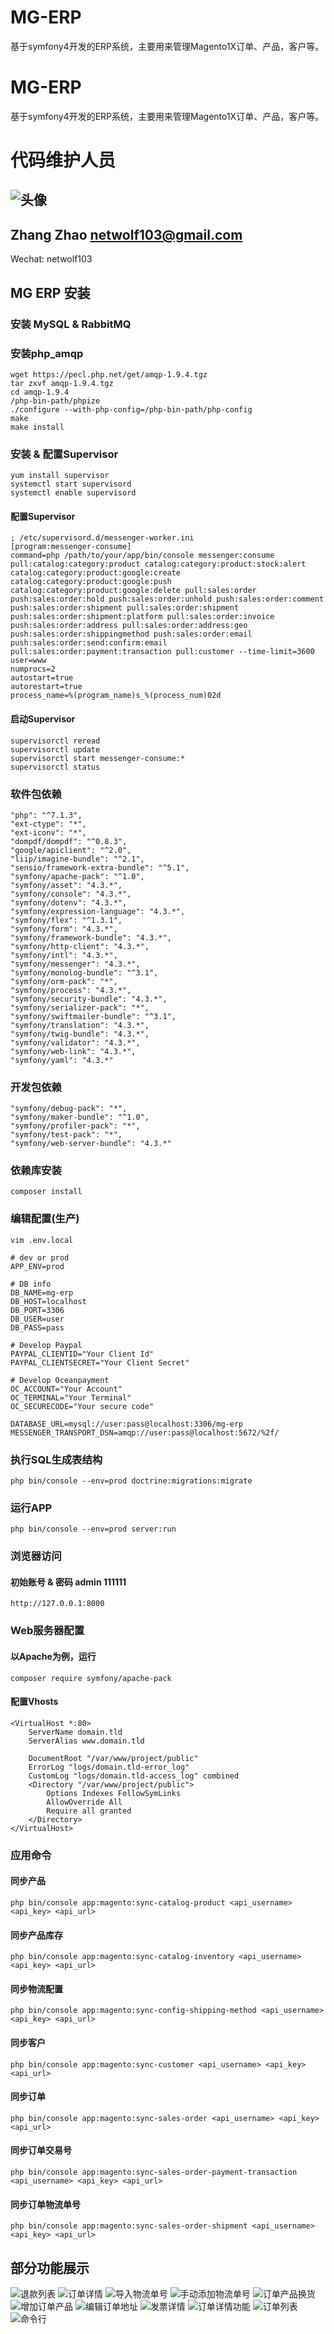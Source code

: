 # MG-ERP
基于symfony4开发的ERP系统，主要用来管理Magento1X订单、产品，客户等。

# MG-ERP
基于symfony4开发的ERP系统，主要用来管理Magento1X订单、产品，客户等。

# 代码维护人员
![头像](https://avatars3.githubusercontent.com/u/1772352?s=100&v=4)
------------
Zhang Zhao <netwolf103@gmail.com>
------------
Wechat: netwolf103

## MG ERP 安装

### 安装 MySQL & RabbitMQ

### 安装php_amqp
    wget https://pecl.php.net/get/amqp-1.9.4.tgz
    tar zxvf amqp-1.9.4.tgz
    cd amqp-1.9.4
    /php-bin-path/phpize
    ./configure --with-php-config=/php-bin-path/php-config
    make
    make install

### 安装 & 配置Supervisor
    yum install supervisor
    systemctl start supervisord
    systemctl enable supervisord

#### 配置Supervisor
    ; /etc/supervisord.d/messenger-worker.ini
    [program:messenger-consume]
    command=php /path/to/your/app/bin/console messenger:consume pull:catalog:category:product catalog:category:product:stock:alert catalog:category:product:google:create catalog:category:product:google:push catalog:category:product:google:delete pull:sales:order push:sales:order:hold push:sales:order:unhold push:sales:order:comment push:sales:order:shipment pull:sales:order:shipment push:sales:order:shipment:platform pull:sales:order:invoice push:sales:order:address pull:sales:order:address:geo push:sales:order:shippingmethod push:sales:order:email push:sales:order:send:confirm:email pull:sales:order:payment:transaction pull:customer --time-limit=3600
    user=www
    numprocs=2
    autostart=true
    autorestart=true
    process_name=%(program_name)s_%(process_num)02d

#### 启动Supervisor
    supervisorctl reread
    supervisorctl update
    supervisorctl start messenger-consume:*
    supervisorctl status

### 软件包依赖
    "php": "^7.1.3",
    "ext-ctype": "*",
    "ext-iconv": "*",
    "dompdf/dompdf": "^0.8.3",
    "google/apiclient": "^2.0",
    "liip/imagine-bundle": "^2.1",
    "sensio/framework-extra-bundle": "^5.1",
    "symfony/apache-pack": "^1.0",
    "symfony/asset": "4.3.*",
    "symfony/console": "4.3.*",
    "symfony/dotenv": "4.3.*",
    "symfony/expression-language": "4.3.*",
    "symfony/flex": "^1.3.1",
    "symfony/form": "4.3.*",
    "symfony/framework-bundle": "4.3.*",
    "symfony/http-client": "4.3.*",
    "symfony/intl": "4.3.*",
    "symfony/messenger": "4.3.*",
    "symfony/monolog-bundle": "^3.1",
    "symfony/orm-pack": "*",
    "symfony/process": "4.3.*",
    "symfony/security-bundle": "4.3.*",
    "symfony/serializer-pack": "*",
    "symfony/swiftmailer-bundle": "^3.1",
    "symfony/translation": "4.3.*",
    "symfony/twig-bundle": "4.3.*",
    "symfony/validator": "4.3.*",
    "symfony/web-link": "4.3.*",
    "symfony/yaml": "4.3.*"
### 开发包依赖
    "symfony/debug-pack": "*",
    "symfony/maker-bundle": "^1.0",
    "symfony/profiler-pack": "*",
    "symfony/test-pack": "*",
    "symfony/web-server-bundle": "4.3.*"
### 依赖库安装
    composer install

### 编辑配置(生产)

    vim .env.local

    # dev or prod
	APP_ENV=prod

	# DB info
	DB_NAME=mg-erp
	DB_HOST=localhost
	DB_PORT=3306
	DB_USER=user
	DB_PASS=pass

	# Develop Paypal
	PAYPAL_CLIENTID="Your Client Id"
	PAYPAL_CLIENTSECRET="Your Client Secret"

	# Develop Oceanpayment
	OC_ACCOUNT="Your Account"
	OC_TERMINAL="Your Terminal"
	OC_SECURECODE="Your secure code"

	DATABASE_URL=mysql://user:pass@localhost:3306/mg-erp
	MESSENGER_TRANSPORT_DSN=amqp://user:pass@localhost:5672/%2f/

### 执行SQL生成表结构
	php bin/console --env=prod doctrine:migrations:migrate

### 运行APP
	php bin/console --env=prod server:run

### 浏览器访问
#### 初始账号 & 密码 admin 111111
	http://127.0.0.1:8000

### Web服务器配置
#### 以Apache为例，运行
	composer require symfony/apache-pack
#### 配置Vhosts
	<VirtualHost *:80>
	    ServerName domain.tld
	    ServerAlias www.domain.tld

	    DocumentRoot "/var/www/project/public"
	    ErrorLog "logs/domain.tld-error_log"
	    CustomLog "logs/domain.tld-access_log" combined
	    <Directory "/var/www/project/public">
	        Options Indexes FollowSymLinks
	        AllowOverride All
	        Require all granted
	    </Directory>
	</VirtualHost>

### 应用命令
#### 同步产品
    php bin/console app:magento:sync-catalog-product <api_username> <api_key> <api_url>
#### 同步产品库存
    php bin/console app:magento:sync-catalog-inventory <api_username> <api_key> <api_url>
#### 同步物流配置
    php bin/console app:magento:sync-config-shipping-method <api_username> <api_key> <api_url>
#### 同步客户
    php bin/console app:magento:sync-customer <api_username> <api_key> <api_url>
#### 同步订单
    php bin/console app:magento:sync-sales-order <api_username> <api_key> <api_url>
#### 同步订单交易号
    php bin/console app:magento:sync-sales-order-payment-transaction <api_username> <api_key> <api_url>
#### 同步订单物流单号
    php bin/console app:magento:sync-sales-order-shipment <api_username> <api_key> <api_url>
## 部分功能展示
![退款列表](preview/Preview1.png?raw=true)
![订单详情](preview/Preview2.png?raw=true)
![导入物流单号](preview/Preview3.png?raw=true)
![手动添加物流单号](preview/Preview4.png?raw=true)
![订单产品换货](preview/Preview5.png?raw=true)
![增加订单产品](preview/Preview6.png?raw=true)
![编辑订单地址](preview/Preview7.png?raw=true)
![发票详情](preview/Preview8.png?raw=true)
![订单详情功能](preview/Preview9.png?raw=true)
![订单列表](preview/Preview10.png?raw=true)
![命令行](preview/Preview11.png?raw=true)

